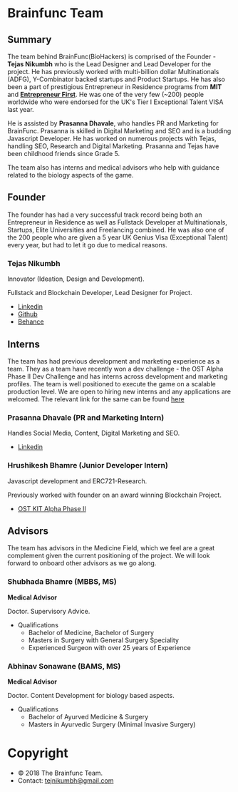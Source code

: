 # Brainfunc Team

## Summary
The team behind BrainFunc(BioHackers) is comprised of the Founder - **Tejas Nikumbh** who is the Lead Designer and Lead Developer for the project. He has previously worked with  multi-billion dollar Multinationals (ADFG), Y-Combinator backed startups and Product Startups. He has also been a part of prestigious Entrepreneur in Residence programs from **MIT** and [**Entrepreneur First**](https://joinef.com). He was one of the very few (~200) people worldwide who were endorsed for the UK's Tier I Exceptional Talent VISA last year.

He is assisted by **Prasanna Dhavale**, who handles PR and Marketing for BrainFunc. Prasanna is skilled in Digital Marketing and SEO and is a budding Javascript Developer. He has worked on numerous projects with Tejas, handling SEO, Research and Digital Marketing. Prasanna and Tejas have been childhood friends since Grade 5.

The team also has interns and medical advisors who help with guidance related to the biology aspects of the game.

## Founder
The founder has had a very successful track record being both an Entrepreneur in Residence as well as Fullstack Developer at Multinationals, Startups, Elite Universities and Freelancing combined. He was also one of the 200 people who are given a 5 year UK Genius Visa (Exceptional Talent) every year,  but had to let it go due to medical reasons.

### Tejas Nikumbh

  Innovator (Ideation, Design and Development).

  Fullstack and Blockchain Developer, Lead Designer for Project.
  - [Linkedin](https://www.linkedin.com/in/tejas-nikumbh-19826061/)
  - [Github](https://github.com/tejasnikumbh)
  - [Behance](https://www.behance.net/tejnikumbh11b9)

## Interns
The team has had previous development and marketing experience as a team. They as a team have recently won a dev challenge - the OST Alpha Phase II Dev Challenge and has interns across development and marketing profiles. The team is well positioned to execute the game on a scalable production level. We are open to hiring new interns and any applications are welcomed. The relevant link for the same can be found [here](https://angel.co/brainfunc/jobs)

### Prasanna Dhavale (PR and Marketing Intern)

  Handles Social Media, Content, Digital Marketing and SEO.
  - [Linkedin](https://www.linkedin.com/in/prasanna-dhavale-758987165/)

### Hrushikesh Bhamre (Junior Developer Intern)

  Javascript development and ERC721-Research.


  Previously worked with founder on an award winning Blockchain Project.
  - [OST KIT Alpha Phase II](https://www.youtube.com/watch?v=6dUieg9o7iM&t=50s)

## Advisors
The team has advisors in the Medicine Field, which we feel are a great complement given the current positioning of the project. We will look forward to onboard other advisors as we go along.

### Shubhada Bhamre (MBBS, MS)

  **Medical Advisor**

  Doctor. Supervisory Advice.
  - Qualifications
    - Bachelor of Medicine, Bachelor of Surgery
    - Masters in Surgery with General Surgery Speciality
    - Experienced Surgeon with over 25 years of Experience

### Abhinav Sonawane (BAMS, MS)

  **Medical Advisor**

  Doctor. Content Development for biology based aspects.
  - Qualifications
    - Bachelor of Ayurved Medicine & Surgery
    - Masters in Ayurvedic Surgery (Minimal Invasive Surgery)

# Copyright
- © 2018 The Brainfunc Team.
- Contact: tejnikumbh@gmail.com
